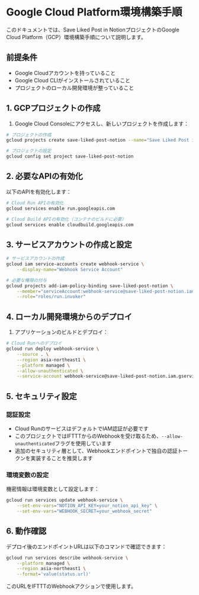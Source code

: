 # Google Cloud Platform環境構築手順

このドキュメントでは、Save Liked Post in NotionプロジェクトのGoogle Cloud Platform（GCP）環境構築手順について説明します。

## 前提条件

- Google Cloudアカウントを持っていること
- Google Cloud CLIがインストールされていること
- プロジェクトのローカル開発環境が整っていること

## 1. GCPプロジェクトの作成

1. Google Cloud Consoleにアクセスし、新しいプロジェクトを作成します：

```bash
# プロジェクトの作成
gcloud projects create save-liked-post-notion --name="Save Liked Post in Notion"

# プロジェクトの設定
gcloud config set project save-liked-post-notion
```

## 2. 必要なAPIの有効化

以下のAPIを有効化します：

```bash
# Cloud Run APIの有効化
gcloud services enable run.googleapis.com

# Cloud Build APIの有効化（コンテナのビルドに必要）
gcloud services enable cloudbuild.googleapis.com
```

## 3. サービスアカウントの作成と設定

```bash
# サービスアカウントの作成
gcloud iam service-accounts create webhook-service \
    --display-name="Webhook Service Account"

# 必要な権限の付与
gcloud projects add-iam-policy-binding save-liked-post-notion \
    --member="serviceAccount:webhook-service@save-liked-post-notion.iam.gserviceaccount.com" \
    --role="roles/run.invoker"
```

## 4. ローカル開発環境からのデプロイ

1. アプリケーションのビルドとデプロイ：

```bash
# Cloud Runへのデプロイ
gcloud run deploy webhook-service \
    --source . \
    --region asia-northeast1 \
    --platform managed \
    --allow-unauthenticated \
    --service-account webhook-service@save-liked-post-notion.iam.gserviceaccount.com
```

## 5. セキュリティ設定

### 認証設定

- Cloud RunのサービスはデフォルトでIAM認証が必要です
- このプロジェクトではIFTTTからのWebhookを受け取るため、`--allow-unauthenticated`フラグを使用しています
- 追加のセキュリティ層として、Webhookエンドポイントで独自の認証トークンを実装することを推奨します

### 環境変数の設定

機密情報は環境変数として設定します：

```bash
gcloud run services update webhook-service \
    --set-env-vars="NOTION_API_KEY=your_notion_api_key" \
    --set-env-vars="WEBHOOK_SECRET=your_webhook_secret"
```

## 6. 動作確認

デプロイ後のエンドポイントURLは以下のコマンドで確認できます：

```bash
gcloud run services describe webhook-service \
    --platform managed \
    --region asia-northeast1 \
    --format='value(status.url)'
```

このURLをIFTTTのWebhookアクションで使用します。
